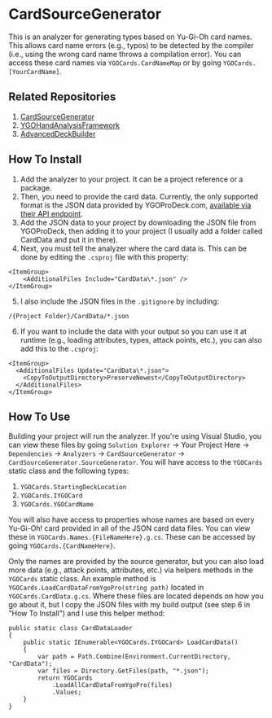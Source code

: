 # CardSourceGenerator
This is an analyzer for generating types based on Yu-Gi-Oh card names. This allows card name errors (e.g., typos) to be detected by the compiler (i.e., using the wrong card name throws a compilation error). You can access these card names via `YGOCards.CardNameMap` or by going `YGOCards.[YourCardName]`.

## Related Repositories
1. [CardSourceGenerator](https://github.com/mlivernoche/CardSourceGenerator)
2. [YGOHandAnalysisFramework](https://github.com/mlivernoche/YGOHandAnalysisFramework)
3. [AdvancedDeckBuilder](https://github.com/mlivernoche/AdvancedDeckBuilder)

## How To Install
1. Add the analyzer to your project. It can be a project reference or a package.
2. Then, you need to provide the card data. Currently, the only supported format is the JSON data provided by YGOProDeck.com, [available via their API endpoint](https://ygoprodeck.com/api-guide/).
3. Add the JSON data to your project by downloading the JSON file from YGOProDeck, then adding it to your project (I usually add a folder called CardData and put it in there).
4. Next, you must tell the analyzer where the card data is. This can be done by editing the `.csproj` file with this property:

```
<ItemGroup>
	<AdditionalFiles Include="CardData\*.json" />
</ItemGroup>
```

5. I also include the JSON files in the `.gitignore` by including:

```
/{Project Folder}/CardData/*.json
```

6. If you want to include the data with your output so you can use it at runtime (e.g., loading attributes, types, attack points, etc.), you can also add this to the `.csproj`:

```
<ItemGroup>
  <AdditionalFiles Update="CardData\*.json">
    <CopyToOutputDirectory>PreserveNewest</CopyToOutputDirectory>
  </AdditionalFiles>
</ItemGroup>
```

## How To Use
Building your project will run the analyzer. If you're using Visual Studio, you can view these files by going `Solution Explorer` -> Your Project Here -> `Dependencies` -> `Analyzers` -> `CardSourceGenerator` -> `CardSourceGenerator.SourceGenerator`. You will have access to the `YGOCards` static class and the following types:

1. `YGOCards.StartingDeckLocation`
2. `YGOCards.IYGOCard`
3. `YGOCards.YGOCardName`

You will also have access to properties whose names are based on every Yu-Gi-Oh! card provided in all of the JSON card data files. You can view these in `YGOCards.Names.{FileNameHere}.g.cs`. These can be accessed by going `YGOCards.{CardNameHere}`.

Only the names are provided by the source generator, but you can also load more data (e.g., attack points, attributes, etc.) via helpers methods in the `YGOCards` static class. An example method is `YGOCards.LoadCardDataFromYgoPro(string path)` located in `YGOCards.CardData.g.cs`. Where these files are located depends on how you go about it, but I copy the JSON files with my build output (see step 6 in "How To Install") and I use this helper method:

```
public static class CardDataLoader
{
    public static IEnumerable<YGOCards.IYGOCard> LoadCardData()
    {
        var path = Path.Combine(Environment.CurrentDirectory, "CardData");
        var files = Directory.GetFiles(path, "*.json");
        return YGOCards
            .LoadAllCardDataFromYgoPro(files)
            .Values;
    }
}
```
